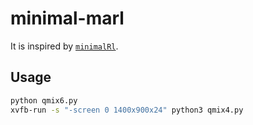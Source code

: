 # minimal-marl

It is inspired by [`minimalRl`](https://github.com/seungeunrho/minimalRL).


## Usage

```bash
python qmix6.py
xvfb-run -s "-screen 0 1400x900x24" python3 qmix4.py
```


